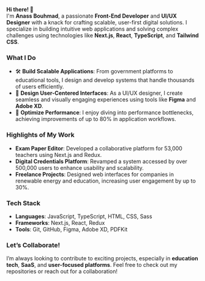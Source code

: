 **Hi there! 👋**  
I'm **Anass Bouhmad**, a passionate **Front-End Developer** and **UI/UX Designer** with a knack for crafting scalable, user-first digital solutions. I specialize in building intuitive web applications and solving complex challenges using technologies like **Next.js**, **React**, **TypeScript**, and **Tailwind CSS**.  

### **What I Do**  
- 🛠️ **Build Scalable Applications**: From government platforms to educational tools, I design and develop systems that handle thousands of users efficiently.  
- 🎨 **Design User-Centered Interfaces**: As a UI/UX designer, I create seamless and visually engaging experiences using tools like **Figma** and **Adobe XD**.  
- 🚀 **Optimize Performance**: I enjoy diving into performance bottlenecks, achieving improvements of up to 80% in application workflows.  

### **Highlights of My Work**  
- **Exam Paper Editor**: Developed a collaborative platform for 53,000 teachers using Next.js and Redux.  
- **Digital Credentials Platform**: Revamped a system accessed by over 500,000 users to enhance usability and scalability.  
- **Freelance Projects**: Designed web interfaces for companies in renewable energy and education, increasing user engagement by up to 30%.  

### **Tech Stack**  
- **Languages**: JavaScript, TypeScript, HTML, CSS, Sass  
- **Frameworks**: Next.js, React, Redux  
- **Tools**: Git, GitHub, Figma, Adobe XD, PDFKit  

### **Let’s Collaborate!**  
I’m always looking to contribute to exciting projects, especially in **education tech**, **SaaS**, and **user-focused platforms**. Feel free to check out my repositories or reach out for a collaboration!  
